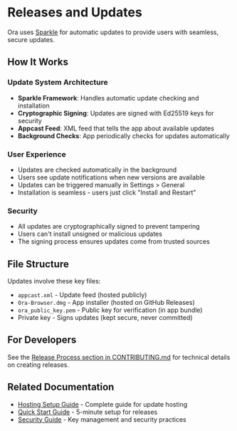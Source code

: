 # Releases and Updates

Ora uses [Sparkle](https://sparkle-project.org/) for automatic updates to provide users with seamless, secure updates.

## How It Works

### Update System Architecture
- **Sparkle Framework**: Handles automatic update checking and installation
- **Cryptographic Signing**: Updates are signed with Ed25519 keys for security
- **Appcast Feed**: XML feed that tells the app about available updates
- **Background Checks**: App periodically checks for updates automatically

### User Experience
- Updates are checked automatically in the background
- Users see update notifications when new versions are available
- Updates can be triggered manually in Settings > General
- Installation is seamless - users just click "Install and Restart"

### Security
- All updates are cryptographically signed to prevent tampering
- Users can't install unsigned or malicious updates
- The signing process ensures updates come from trusted sources

## File Structure

Updates involve these key files:
- `appcast.xml` - Update feed (hosted publicly)
- `Ora-Browser.dmg` - App installer (hosted on GitHub Releases)
- `ora_public_key.pem` - Public key for verification (in app bundle)
- Private key - Signs updates (kept secure, never committed)

## For Developers

See the [Release Process section in CONTRIBUTING.md](../CONTRIBUTING.md#release-process) for technical details on creating releases.

## Related Documentation

- [Hosting Setup Guide](HOSTING_SETUP.md) - Complete guide for update hosting
- [Quick Start Guide](QUICK_START.md) - 5-minute setup for releases  
- [Security Guide](../SECURITY.md) - Key management and security practices